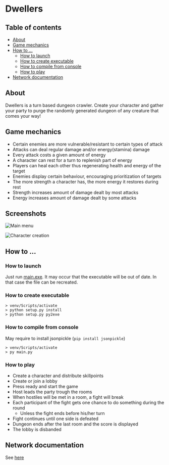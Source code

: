 # Dwellers

## Table of contents
  * [About](#about)
  * [Game mechanics](#game-mechanics)
  * [How to ...](#how-to-)
    * [How to launch](#how-to-launch)
    * [How to create executable](#how-to-create-executable)
    * [How to compile from console](#how-to-compile-from-console)
    * [How to play](#how-to-play)
  * [Network documentation](#network-documentation)

## About
Dwellers is a turn based dungeon crawler.
Create your character and gather your party
to purge the randomly generated dungeon of
any creature that comes your way!


## Game mechanics
  * Certain enemies are more vulnerable/resistant to certain types of attack
  * Attacks can deal regular damage and/or energy(stamina) damage
  * Every attack costs a given amount of energy
  * A character can rest for a turn to replenish part of energy
  * Players can heal each other thus regenerating health and energy of the target
  * Enemies display certain behaviour, encouraging prioritization of targets
  * The more strength a character has, the more energy it restores during rest
  * Strength increases amount of damage dealt by most attacks
  * Energy increases amount of damage dealt by some attacks

## Screenshots
![Main menu](https://i.imgur.com/3QfNitq.png)

![Character creation](https://i.imgur.com/B6kHpMW.png)

## How to ...

### How to launch
Just run [main.exe](dist/main.exe).
It may occur that the executable will be out of date.
In that case the file can be recreated.

### How to create executable
```
> venv/Scripts/activate
> python setup.py install
> python setup.py py2exe
```

### How to compile from console
May require to install jsonpickle (`pip install jsonpickle`)
```
> venv/Scripts/activate
> py main.py
```

### How to play
  * Create a character and distribute skillpoints
  * Create or join a lobby
  * Press ready and start the game
  * Host leads the party trough the rooms
  * When hostiles will be met in a room, a fight will break
  * Each participant of the fight gets one chance to do something during the round
    * Unless the fight ends before his/her turn
  * Fight continues until one side is defeated
  * Dungeon ends after the last room and the score is displayed
  * The lobby is disbanded

## Network documentation
See [here](network/documentation)